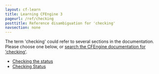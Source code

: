 ```yaml
---
layout: cf-learn
title: Learning CFEngine 3
pageurl: /ref/checking
posttitle: Reference disambiguation for 'checking'
navsection: none
---
```


The term 'checking' could refer to several sections in the documentation. Please choose one below, or
[search the CFEngine documentation for 'checking'](http://cfengine.com/docs/latest/search.html?q=checking).

- [Checking the status](http://cfengine.com/docs/latest/enterprise-cfengine-guide-reporting-sql-queries-enterprise-api.html#checking-the-status)
- [Checking Status](http://cfengine.com/docs/latest/examples-enterprise-api-examples-checking-status.html#checking-status)
